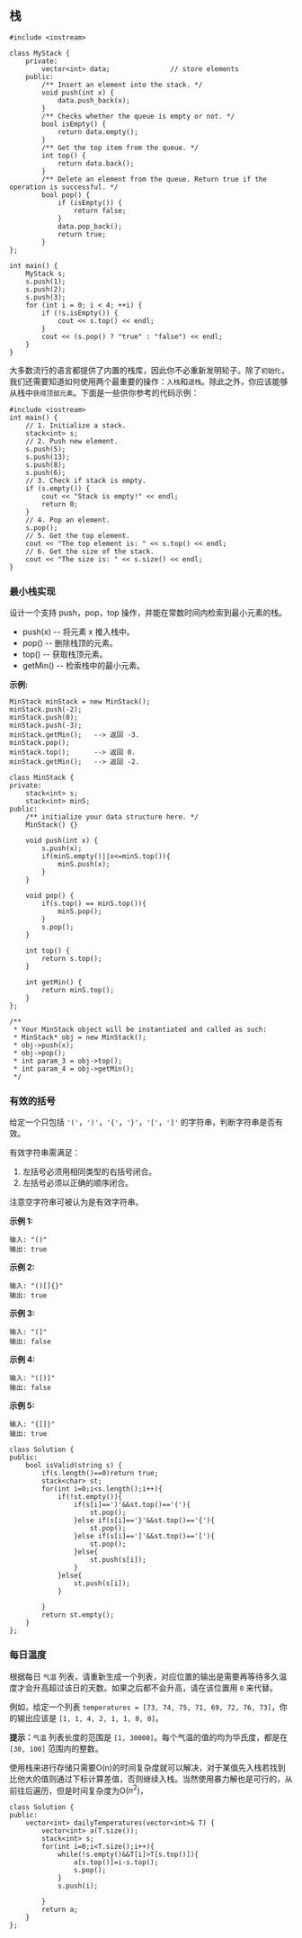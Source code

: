 ## 栈

```
#include <iostream>

class MyStack {
    private:
        vector<int> data;               // store elements
    public:
        /** Insert an element into the stack. */
        void push(int x) {
            data.push_back(x);
        }
        /** Checks whether the queue is empty or not. */
        bool isEmpty() {
            return data.empty();
        }
        /** Get the top item from the queue. */
        int top() {
            return data.back();
        }
        /** Delete an element from the queue. Return true if the operation is successful. */
        bool pop() {
            if (isEmpty()) {
                return false;
            }
            data.pop_back();
            return true;
        }
};

int main() {
    MyStack s;
    s.push(1);
    s.push(2);
    s.push(3);
    for (int i = 0; i < 4; ++i) {
        if (!s.isEmpty()) {
            cout << s.top() << endl;
        }
        cout << (s.pop() ? "true" : "false") << endl;
    }
}
```

大多数流行的语言都提供了内置的栈库，因此你不必重新发明轮子。除了`初始化`，我们还需要知道如何使用两个最重要的操作：`入栈`和`退栈`。除此之外，你应该能够从栈中`获得顶部元素`。下面是一些供你参考的代码示例：

```
#include <iostream>
int main() {
    // 1. Initialize a stack.
    stack<int> s;
    // 2. Push new element.
    s.push(5);
    s.push(13);
    s.push(8);
    s.push(6);
    // 3. Check if stack is empty.
    if (s.empty()) {
        cout << "Stack is empty!" << endl;
        return 0;
    }
    // 4. Pop an element.
    s.pop();
    // 5. Get the top element.
    cout << "The top element is: " << s.top() << endl;
    // 6. Get the size of the stack.
    cout << "The size is: " << s.size() << endl;
}
```

### 最小栈实现

设计一个支持 push，pop，top 操作，并能在常数时间内检索到最小元素的栈。

- push(x) -- 将元素 x 推入栈中。
- pop() -- 删除栈顶的元素。
- top() -- 获取栈顶元素。
- getMin() -- 检索栈中的最小元素。

**示例:**

```
MinStack minStack = new MinStack();
minStack.push(-2);
minStack.push(0);
minStack.push(-3);
minStack.getMin();   --> 返回 -3.
minStack.pop();
minStack.top();      --> 返回 0.
minStack.getMin();   --> 返回 -2.
```

```
class MinStack {
private:
    stack<int> s;
    stack<int> minS;
public:
    /** initialize your data structure here. */
    MinStack() {}
    
    void push(int x) {
        s.push(x);
        if(minS.empty()||x<=minS.top()){
            minS.push(x);
        }
    }
    
    void pop() {
        if(s.top() == minS.top()){
            minS.pop();
        }
        s.pop();
    }
    
    int top() {
        return s.top();
    }
    
    int getMin() {
        return minS.top();
    }
};

/**
 * Your MinStack object will be instantiated and called as such:
 * MinStack* obj = new MinStack();
 * obj->push(x);
 * obj->pop();
 * int param_3 = obj->top();
 * int param_4 = obj->getMin();
 */
```

### 有效的括号

给定一个只包括 `'('`，`')'`，`'{'`，`'}'`，`'['`，`']'` 的字符串，判断字符串是否有效。

有效字符串需满足：

1. 左括号必须用相同类型的右括号闭合。
2. 左括号必须以正确的顺序闭合。

注意空字符串可被认为是有效字符串。

**示例 1:**

```
输入: "()"
输出: true
```

**示例 2:**

```
输入: "()[]{}"
输出: true
```

**示例 3:**

```
输入: "(]"
输出: false
```

**示例 4:**

```
输入: "([)]"
输出: false
```

**示例 5:**

```
输入: "{[]}"
输出: true
```

```
class Solution {
public:
    bool isValid(string s) {
        if(s.length()==0)return true;
        stack<char> st;
        for(int i=0;i<s.length();i++){
            if(!st.empty()){
                if(s[i]==')'&&st.top()=='('){
                    st.pop();
                }else if(s[i]=='}'&&st.top()=='{'){
                    st.pop();
                }else if(s[i]==']'&&st.top()=='['){
                    st.pop();
                }else{
                    st.push(s[i]);
                }
            }else{
                st.push(s[i]);
            }
            
        }
        return st.empty();
    }
};
```

### 每日温度

根据每日 `气温` 列表，请重新生成一个列表，对应位置的输出是需要再等待多久温度才会升高超过该日的天数。如果之后都不会升高，请在该位置用 `0` 来代替。

例如，给定一个列表 `temperatures = [73, 74, 75, 71, 69, 72, 76, 73]`，你的输出应该是 `[1, 1, 4, 2, 1, 1, 0, 0]`。

**提示：**`气温` 列表长度的范围是 `[1, 30000]`。每个气温的值的均为华氏度，都是在 `[30, 100]` 范围内的整数。

使用栈来进行存储只需要O(n)的时间复杂度就可以解决，对于某值先入栈若找到比他大的值则通过下标计算差值，否则继续入栈。当然使用暴力解也是可行的，从前往后遍历，但是时间复杂度为O($n^2$)，

```
class Solution {
public:
    vector<int> dailyTemperatures(vector<int>& T) {
        vector<int> a(T.size());
        stack<int> s;
        for(int i=0;i<T.size();i++){
            while(!s.empty()&&T[i]>T[s.top()]){
                a[s.top()]=i-s.top();
                s.pop();
            }
            s.push(i);
            
        }
        return a;
    }
};
```

